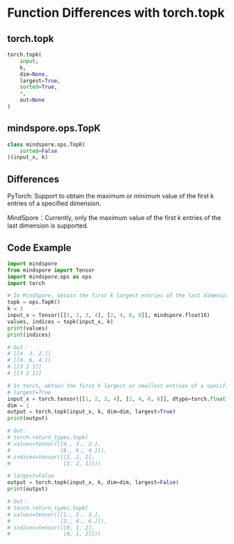 # Function Differences with torch.topk

## torch.topk

```python
torch.topk(
    input,
    k,
    dim=None,
    largest=True,
    sorted=True,
    *,
    out=None
)
```

## mindspore.ops.TopK

```python
class mindspore.ops.TopK(
    sorted=False
)(input_x, k)
```

## Differences

PyTorch: Support to obtain the maximum or minimum value of the first k entries of a specified dimension.

MindSpore：Currently, only the maximum value of the first k entries of the last dimension is supported.

## Code Example

```python
import mindspore
from mindspore import Tensor
import mindspore.ops as ops
import torch

# In MindSpore, obtain the first k largest entries of the last dimension.
topk = ops.TopK()
k = 3
input_x = Tensor([[1, 2, 3, 4], [2, 4, 6, 8]], mindspore.float16)
values, indices = topk(input_x, k)
print(values)
print(indices)

# Out：
# [[4. 3. 2.]]
# [[8. 6. 4.]]
# [[3 2 1]]
# [[3 2 1]]

# In torch, obtain the first k largest or smallest entries of a specific dimension.
# largest=True
input_x = torch.tensor([[1, 2, 3, 4], [2, 4, 6, 8]], dtype=torch.float)
dim = 1
output = torch.topk(input_x, k, dim=dim, largest=True)
print(output)

# Out：
# torch.return_types.topk(
# values=tensor([[4., 3., 2.],
#                [8., 6., 4.]]),
# indices=tensor([[3, 2, 1],
#                 [3, 2, 1]]))

# largest=False
output = torch.topk(input_x, k, dim=dim, largest=False)
print(output)

# Out：
# torch.return_types.topk(
# values=tensor([[1., 2., 3.],
#                [2., 4., 6.]]),
# indices=tensor([[0, 1, 2],
#                 [0, 1, 2]]))
```
